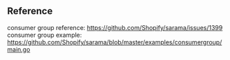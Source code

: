 ## Reference
consumer group reference: https://github.com/Shopify/sarama/issues/1399
consumer group example: https://github.com/Shopify/sarama/blob/master/examples/consumergroup/main.go